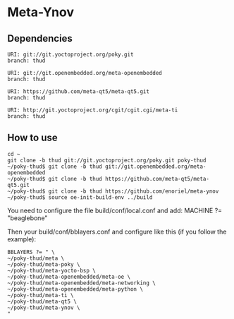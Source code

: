 # Meta-Ynov
## Dependencies
    URI: git://git.yoctoproject.org/poky.git
    branch: thud

    URI: git://git.openembedded.org/meta-openembedded
    branch: thud

    URI: https://github.com/meta-qt5/meta-qt5.git
    branch: thud
    
    URI: http://git.yoctoproject.org/cgit/cgit.cgi/meta-ti
    branch: thud

## How to use
    cd ~
    git clone -b thud git://git.yoctoproject.org/poky.git poky-thud
    ~/poky-thud$ git clone -b thud git://git.openembedded.org/meta-openembedded
    ~/poky-thud$ git clone -b thud https://github.com/meta-qt5/meta-qt5.git
    ~/poky-thud$ git clone -b thud https://github.com/enoriel/meta-ynov
    ~/poky-thud$ source oe-init-build-env ../build

You need to configure the file build/conf/local.conf and add:
    MACHINE ?= "beaglebone"

Then your build/conf/bblayers.conf and configure like this (if you follow the example):

    BBLAYERS ?= " \
    ~/poky-thud/meta \
    ~/poky-thud/meta-poky \
    ~/poky-thud/meta-yocto-bsp \
    ~/poky-thud/meta-openembedded/meta-oe \
    ~/poky-thud/meta-openembedded/meta-networking \
    ~/poky-thud/meta-openembedded/meta-python \
    ~/poky-thud/meta-ti \
    ~/poky-thud/meta-qt5 \
    ~/poky-thud/meta-ynov \
    "
